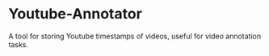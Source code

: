 # Youtube-Annotator
A tool for storing Youtube timestamps of videos, useful for video annotation tasks.
